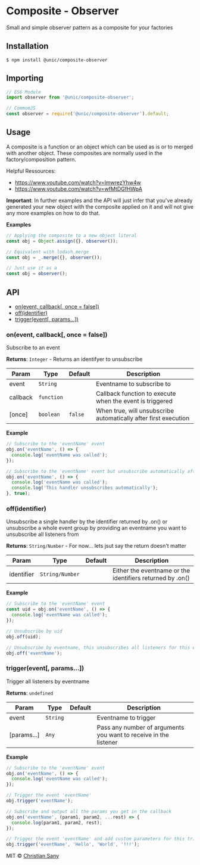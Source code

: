 # Composite - Observer

Small and simple observer pattern as a composite for your factories

## Installation

```shell
$ npm install @unic/composite-observer
```

## Importing

```javascript
// ES6 Module
import observer from '@unic/composite-observer';

// CommomJS
const observer = require('@unic/composite-observer').default;
```

## Usage

A composite is a function or an object which can be used as is or to merged with another object. These composites are normally used in the factory/composition pattern.

Helpful Ressources:
* https://www.youtube.com/watch?v=ImwrezYhw4w
* https://www.youtube.com/watch?v=wfMtDGfHWpA

**Important**: In further examples and the API will just infer that you've already generated your new object with the composite applied on it and will not give any more examples on how to do that.

**Examples**
```js
// Applying the composite to a new object literal
const obj = Object.assign({}, observer());

// Equivalent with lodash.merge
const obj = _.merge({}, observer());

// Just use it as a
const obj = observer();
```

## API

* [on(event, callback[, once = false])](#on)
* [off(identifier)](#off)
* [trigger(event[, params...])](#trigger)

<a name="on"></a>

### on(event, callback[, once = false])

Subscribe to an event

**Returns**: <code>Integer</code> - Returns an identifyer to unsubscribe

| Param | Type | Default | Description |
| --- | --- | --- | --- |
| event | <code>String</code> |  | Eventname to subscribe to |
| callback | <code>function</code> |  | Callback function to execute when the event is triggered |
| [once] | <code>boolean</code> | <code>false</code> | When true, will unsubscribe automatically after first execution |

**Example**
```js
// Subscribe to the 'eventName' event
obj.on('eventName', () => {
  console.log('eventName was called');
});

// Subscribe to the 'eventName' event but unsubscribe automatically after first call
obj.on('eventName', () => {
  console.log('eventName was called');
  console.log('This handler unsubscribes automatically');
}, true);
```

<a name="off"></a>

### off(identifier)

Unsubscribe a single handler by the identifier returned by .on() or unsubscribe a whole event group by providing an eventname you want to unsubscribe all listeners from

**Returns**: <code>String/Number</code> - For now... lets jsut say the return doesn't matter

| Param | Type | Default | Description |
| --- | --- | --- | --- |
| identifier | <code>String/Number</code> |  | Either the eventname or the identifiers returned by .on() |


**Example**
```js
// Subscribe to the 'eventName' event
const uid = obj.on('eventName', () => {
  console.log('eventName was called');
});

// Unsubscribe by uid
obj.off(uid);

// Unsubscribe by eventname, this unsubscribes all listeners for this event
obj.off('eventName');
```

<a name="trigger"></a>

### trigger(event[, params...])

Trigger all listeners by eventname

**Returns**: <code>undefined</code>

| Param | Type | Default | Description |
| --- | --- | --- | --- |
| event | <code>String</code> |  | Eventname to trigger |
| [params...] | <code>Any</code> |  | Pass any number of arguments you want to receive in the listener |


**Example**
```js
// Subscribe to the 'eventName' event
obj.on('eventName', () => {
  console.log('eventName was called');
});

// Trigger the event 'eventName'
obj.trigger('eventName');

// Subscribe and output all the params you get in the callback
obj.on('eventName', (param1, param2, ...rest) => {
  console.log(param1, param2, rest);
});

// Trigger the event 'eventName' and add custom parameters for this trigger
obj.trigger('eventName', 'Hello', 'World', '!!!');
```

MIT © [Christian Sany](https://github.com/christiansany)
